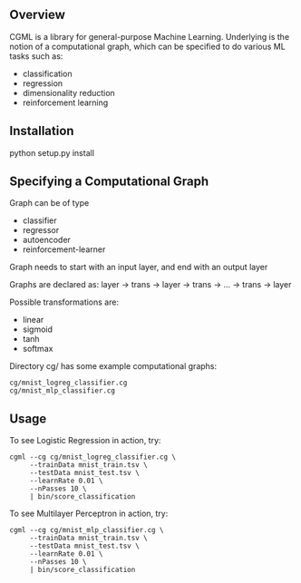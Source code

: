 ## Overview

CGML is a library for general-purpose Machine Learning. Underlying is the notion of a computational graph, which can be specified to do various ML tasks such as: 
- classification
- regression
- dimensionality reduction
- reinforcement learning

## Installation

python setup.py install 


## Specifying a Computational Graph

Graph can be of type 
- classifier 
- regressor
- autoencoder
- reinforcement-learner

Graph needs to start with an input layer, and end with an output layer

Graphs are declared as:
layer -> trans -> layer -> trans -> ... -> trans -> layer

Possible transformations are:
- linear
- sigmoid
- tanh
- softmax

Directory cg/ has some example computational graphs:
```
cg/mnist_logreg_classifier.cg
cg/mnist_mlp_classifier.cg
```

## Usage

To see Logistic Regression in action, try:
```
cgml --cg cg/mnist_logreg_classifier.cg \
     --trainData mnist_train.tsv \
     --testData mnist_test.tsv \
     --learnRate 0.01 \
     --nPasses 10 \
     | bin/score_classification
```

To see Multilayer Perceptron in action, try:
```
cgml --cg cg/mnist_mlp_classifier.cg \
     --trainData mnist_train.tsv \
     --testData mnist_test.tsv \
     --learnRate 0.01 \
     --nPasses 10 \
     | bin/score_classification
```
